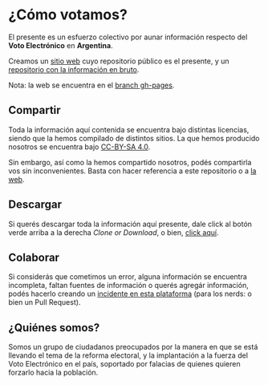 # ¿Cómo votamos?

El presente es un esfuerzo colectivo por aunar información respecto del **Voto Electrónico** en **Argentina**.

Creamos un [sitio web](http://comovotamos.org) cuyo repositorio público es el presente, y un [repositorio con la información en bruto](https://github.com/comovotamos/votoelectronico-data).

Nota: la web se encuentra en el [branch gh-pages](https://github.com/comovotamos/votoelectronico/tree/gh-pages).

## Compartir

Toda la información aquí contenida se encuentra bajo distintas licencias, siendo que la hemos compilado de distintos sitios. La que hemos producido nosotros se encuentra bajo [CC-BY-SA 4.0](https://creativecommons.org/licenses/by-sa/4.0/deed.es).

Sin embargo, así como la hemos compartido nosotros, podés compartirla vos sin inconvenientes. Basta con hacer referencia a este repositorio o a [la web](http://comovotamos.org).

## Descargar

Si querés descargar toda la información aquí presente, dale click al botón verde arriba a la derecha *Clone or Download*, o bien, [click aquí](https://github.com/comovotamos/votoelectronico/archive/gh-pages.zip).

## Colaborar

Si considerás que cometimos un error, alguna información se encuentra incompleta, faltan fuentes de información o querés agregár información, podés hacerlo creando un [incidente en esta plataforma](https://github.com/comovotamos/votoelectronico/issues) (para los nerds: o bien un Pull Request).

## ¿Quiénes somos?

Somos un grupo de ciudadanos preocupados por la manera en que se está llevando el tema de la reforma electoral, y la implantación a la fuerza del Voto Electrónico en el país, soportado por falacias de quienes quieren forzarlo hacia la población.

